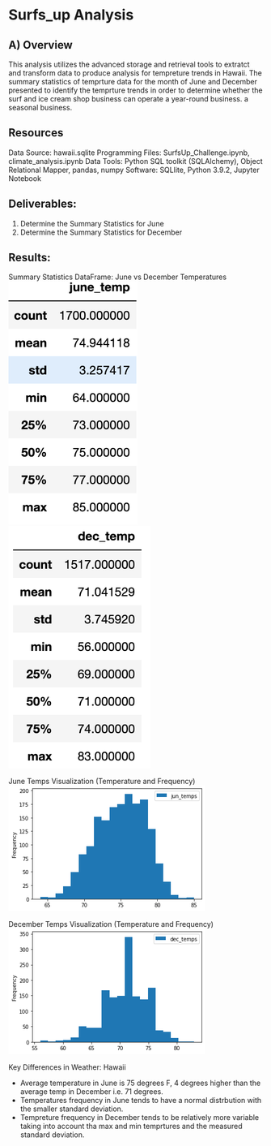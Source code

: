 # Surfs_up Analysis
## A) Overview
This analysis utilizes the advanced storage and retrieval tools to extratct and transform data to produce analysis for tempreture trends in Hawaii. The summary statistics of temprture data for the month of June and December presented to identify the temprture trends in order to determine whether the surf and ice cream shop business can operate a year-round business. a seasonal business.

## Resources
Data Source: hawaii.sqlite
Programming Files: SurfsUp_Challenge.ipynb, climate_analysis.ipynb
Data Tools: Python SQL toolkit (SQLAlchemy), Object Relational Mapper, pandas, numpy
Software: SQLlite, Python 3.9.2, Jupyter Notebook

## Deliverables:
1. Determine the Summary Statistics for June
2. Determine the Summary Statistics for December

## Results:

Summary Statistics DataFrame: June vs December Temperatures
![](images/june_sum.png)
![](images/dec_sum.png)

June Temps Visualization (Temperature and Frequency)
![](images/june.png)

December Temps Visualization (Temperature and Frequency)
![](images/december.png)

Key Differences in Weather: Hawaii

- Average temperature in June is 75 degrees F, 4 degrees higher than the average temp in December i.e. 71 degrees.
- Temperatures frequency in  June tends to have a normal distrbution with the smaller standard deviation.
- Tempreture frequency in December tends to be relatively more variable taking into account tha max and min temprtures and the measured standard deviation.
